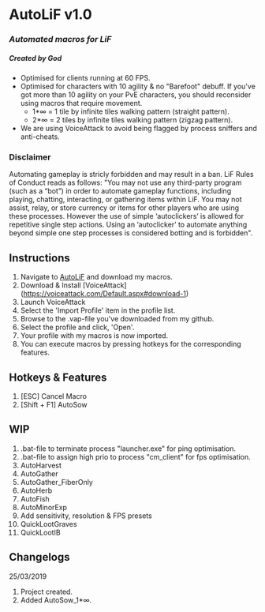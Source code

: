 # AutoLiF v1.0
### _Automated macros for LiF_ 
##### _Created by God_
* Optimised for clients running at 60 FPS.
* Optimised for characters with 10 agility & no "Barefoot" debuff. If you've got more than 10 agility on your PvE characters, you should reconsider using macros that require movement.
  * 1*∞ = 1 tile by infinite tiles walking pattern (straight pattern).
  * 2*∞ = 2 tiles by infinite tiles walking pattern (zigzag pattern).
* We are using VoiceAttack to avoid being flagged by process sniffers and anti-cheats.
### Disclaimer
Automating gameplay is stricly forbidden and may result in a ban. LiF Rules of Conduct reads as follows: "You may not use any third-party program (such as a “bot”) in order to automate gameplay functions, including playing, chatting, interacting, or gathering items within LiF. You may not assist, relay, or store currency or items for other players who are using these processes. However the use of simple ‘autoclickers’ is allowed for repetitive single step actions. Using an ‘autoclicker’ to automate anything beyond simple one step processes is considered botting and is forbidden".
## Instructions
1. Navigate to [AutoLiF](https://github.com/rydland/autolif) and download my macros.
2. Download & Install [VoiceAttack] (https://voiceattack.com/Default.aspx#download-1)
3. Launch VoiceAttack
4. Select the 'Import Profile' item in the profile list.
5. Browse to the .vap-file you've downloaded from my github.
6. Select the profile and click, 'Open'.
7. Your profile with my macros is now imported.
8. You can execute macros by pressing hotkeys for the corresponding features.
## Hotkeys & Features
1. [ESC] Cancel Macro
2. [Shift + F1] AutoSow
## WIP
1. .bat-file to terminate process "launcher.exe" for ping optimisation.
2. .bat-file to assign high prio to process "cm_client" for fps optimisation.
3. AutoHarvest
4. AutoGather
5. AutoGather_FiberOnly
6. AutoHerb
7. AutoFish
8. AutoMinorExp
9. Add sensitivity, resolution & FPS presets
10. QuickLootGraves
11. QuickLootIB
## Changelogs
25/03/2019
1. Project created.
2. Added AutoSow_1*∞.
